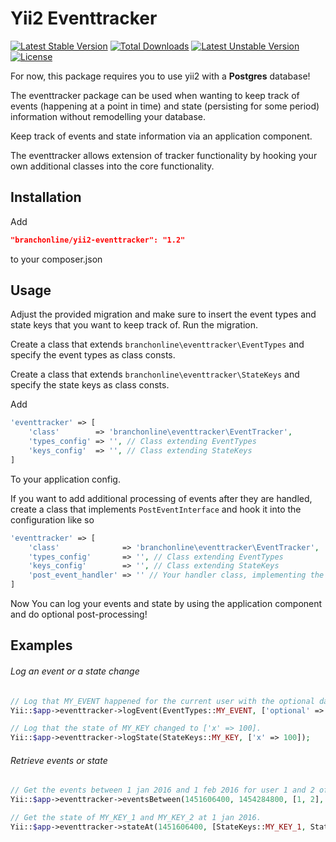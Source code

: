 Yii2 Eventtracker
=================

[![Latest Stable Version](https://poser.pugx.org/branchonline/yii2-eventtracker/v/stable)](https://packagist.org/packages/branchonline/yii2-eventtracker)
[![Total Downloads](https://poser.pugx.org/branchonline/yii2-eventtracker/downloads)](https://packagist.org/packages/branchonline/yii2-eventtracker)
[![Latest Unstable Version](https://poser.pugx.org/branchonline/yii2-eventtracker/v/unstable)](https://packagist.org/packages/branchonline/yii2-eventtracker)
[![License](https://poser.pugx.org/branchonline/yii2-eventtracker/license)](https://packagist.org/packages/branchonline/yii2-eventtracker)

For now, this package requires you to use yii2 with a **Postgres** database!

The eventtracker package can be used when wanting to keep track of events (happening at a point in time) and state (persisting for some period) information without remodelling your database.

Keep track of events and state information via an application component.

The eventtracker allows extension of tracker functionality by hooking your own additional classes into the core functionality.

Installation
------------

Add

```json
"branchonline/yii2-eventtracker": "1.2"
```

to your composer.json

Usage
-----

Adjust the provided migration and make sure to insert the event types and state keys that you want to keep track of. Run the migration.

Create a class that extends ```branchonline\eventtracker\EventTypes``` and specify the event types as class consts.

Create a class that extends ```branchonline\eventtracker\StateKeys``` and specify the state keys as class consts.

Add

```php
'eventtracker' => [
    'class'        => 'branchonline\eventtracker\EventTracker',
    'types_config' => '', // Class extending EventTypes
    'keys_config'  => '', // Class extending StateKeys
]
```

To your application config.

If you want to add additional processing of events after they are handled, create a class that implements `PostEventInterface` and hook it into the configuration like so
```php
'eventtracker' => [
    'class'              => 'branchonline\eventtracker\EventTracker',
    'types_config'       => '', // Class extending EventTypes
    'keys_config'        => '', // Class extending StateKeys
    'post_event_handler' => '' // Your handler class, implementing the PostEventInterface
]
```

Now You can log your events and state by using the application component and do optional post-processing!

Examples
--------

###### Log an event or a state change

```php
// Log that MY_EVENT happened for the current user with the optional data.
Yii::$app->eventtracker->logEvent(EventTypes::MY_EVENT, ['optional' => "data"]);

// Log that the state of MY_KEY changed to ['x' => 100].
Yii::$app->eventtracker->logState(StateKeys::MY_KEY, ['x' => 100]);
```

###### Retrieve events or state

```php
// Get the events between 1 jan 2016 and 1 feb 2016 for user 1 and 2 of type MY_EVENT_1 or MY_EVENT_2.
Yii::$app->eventtracker->eventsBetween(1451606400, 1454284800, [1, 2], [EventTypes::MY_EVENT_1, EventTypes::MY_EVENT_2])

// Get the state of MY_KEY_1 and MY_KEY_2 at 1 jan 2016.
Yii::$app->eventtracker->stateAt(1451606400, [StateKeys::MY_KEY_1, StateKeys::MY_KEY_2]);
```
